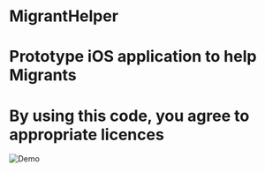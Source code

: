 # MigrantHelper
# Prototype iOS application to help Migrants
# By using this code, you agree to appropriate licences

![Demo](https://github.com/dipankarghosh28/MigrantHelper/blob/master/MigrantHelper.gif)
